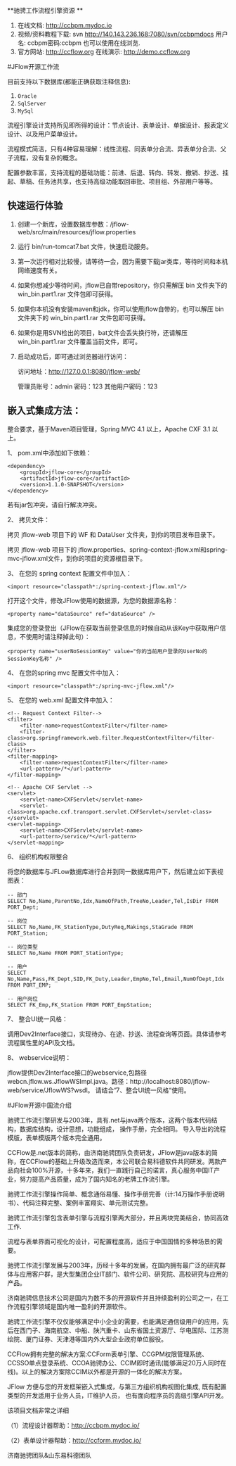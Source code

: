 ﻿**驰骋工作流程引擎资源 **
1. 在线文档: http://ccbpm.mydoc.io
2. 视频/资料教程下载: svn http://140.143.236.168:7080/svn/ccbpmdocs 用户名: ccbpm密码:ccbpm  也可以使用在线浏览.
3. 官方网站: http://ccflow.org 在线演示: http://demo.ccflow.org

#JFlow开源工作流

目前支持以下数据库(都能正确获取注释信息):

1. `Oracle`
2. `SqlServer`
3. `MySql`

流程引擎设计支持所见即所得的设计：节点设计、表单设计、单据设计、报表定义设计、以及用户菜单设计。

流程模式简洁，只有4种容易理解：线性流程、同表单分合流、异表单分合流、父子流程，没有复杂的概念。

配置参数丰富，支持流程的基础功能：前进、后退、转向、转发、撤销、抄送、挂起、草稿、任务池共享，也支持高级功能取回审批、项目组、外部用户等等。


## 快速运行体验

1. 创建一个新库，设置数据库参数：/jflow-web/src/main/resources/jflow.properties

2. 运行 bin/run-tomcat7.bat 文件，快速启动服务。

3. 第一次运行相对比较慢，请等待一会，因为需要下载jar类库，等待时间和本机网络速度有关。

4. 如果你想减少等待时间，jflow已自带repository，你只需解压 bin 文件夹下的 win_bin.part1.rar 文件包即可获得。

5. 如果你本机没有安装maven和jdk，你可以使用jflow自带的，也可以解压 bin 文件夹下的 win_bin.part1.rar 文件包即可获得。
	
6. 如果你是用SVN检出的项目，bat文件会丢失换行符，还请解压 win_bin.part1.rar 文件覆盖当前文件，即可。 

7. 启动成功后，即可通过浏览器进行访问：

	访问地址：http://127.0.0.1:8080/jflow-web/
	
	管理员账号：admin  密码：123 其他用户密码：123


## 嵌入式集成方法：


整合要求，基于Maven项目管理，Spring MVC 4.1 以上，Apache CXF 3.1 以上。

1、 pom.xml中添加如下依赖：

```
<dependency>
    <groupId>jflow-core</groupId>
    <artifactId>jflow-core</artifactId>
    <version>1.1.0-SNAPSHOT</version>
</dependency>
```

若有jar包冲突，请自行解决冲突。

2、 拷贝文件：

拷贝 jflow-web 项目下的 WF 和 DataUser 文件夹，到你的项目发布目录下。

拷贝 jflow-web 项目下的 jflow.properties、spring-context-jflow.xml和spring-mvc-jflow.xml文件，到你的项目的资源根目录下。

3、 在您的 spring context 配置文件中加入：

```
<import resource="classpath*:/spring-context-jflow.xml"/>
```

打开这个文件，修改JFlow使用的数据源，为您的数据源名称：
```
<property name="dataSource" ref="dataSource" /> 
```
集成您的登录登出（JFlow在获取当前登录信息的时候自动从该Key中获取用户信息，不使用时请注释掉此句）：
```
<property name="userNoSessionKey" value="你的当前用户登录的UserNo的SessionKey名称" />
```

4、 在您的spring mvc 配置文件中加入：

```
<import resource="classpath*:/spring-mvc-jflow.xml"/>
```

5、 在您的 web.xml 配置文件中加入：

```
<!-- Request Context Filter-->
<filter>
	<filter-name>requestContextFilter</filter-name>
	<filter-class>org.springframework.web.filter.RequestContextFilter</filter-class>
</filter>
<filter-mapping>
	<filter-name>requestContextFilter</filter-name>
	<url-pattern>/*</url-pattern>
</filter-mapping>

<!-- Apache CXF Servlet -->
<servlet>
	<servlet-name>CXFServlet</servlet-name>
	<servlet-class>org.apache.cxf.transport.servlet.CXFServlet</servlet-class>
</servlet>
<servlet-mapping>
	<servlet-name>CXFServlet</servlet-name>
	<url-pattern>/service/*</url-pattern>
</servlet-mapping>
```

6、 组织机构权限整合

将您的数据库与JFLow数据库进行合并到同一数据库用户下，然后建立如下表视图表：

```
-- 部门
SELECT No,Name,ParentNo,Idx,NameOfPath,TreeNo,Leader,Tel,IsDir FROM PORT_Dept;

-- 岗位
SELECT No,Name,FK_StationType,DutyReq,Makings,StaGrade FROM PORT_Station;

-- 岗位类型
SELECT No,Name FROM PORT_StationType;

-- 用户
SELECT No,Name,Pass,FK_Dept,SID,FK_Duty,Leader,EmpNo,Tel,Email,NumOfDept,Idx FROM PORT_EMP;

-- 用户岗位
SELECT FK_Emp,FK_Station FROM PORT_EmpStation;
```
	
7、 整合UI统一风格：

调用Dev2Interface接口，实现待办、在途、抄送、流程查询等页面。具体请参考流程属性里的API及文档。

8、 webservice说明：

jflow提供Dev2Interface接口的webservice,包路径webcn.jflow.ws.JflowWSImpl.java。路径：http://localhost:8080/jflow-web/service/JflowWS?wsdl。
请结合”7、整合UI统一风格“使用。

#JFlow开源中国流介绍


驰骋工作流引擎研发与2003年，具有.net与java两个版本，这两个版本代码结构，数据库结构，设计思想，功能组成， 操作手册，完全相同。 导入导出的流程模版，表单模版两个版本完全通用。

CCFlow是.net版本的简称，由济南驰骋团队负责研发，JFlow是java版本的简称，在CCFlow的基础上升级改造而来，本公司联合易科德软件共同研发。两款产品向社会100%开源，十多年来，我们一直践行自己的诺言，真心服务中国IT产业，努力提高产品质量，成为了国内知名的老牌工作流引擎。

驰骋工作流引擎操作简单、概念通俗易懂、操作手册完善（计:14万操作手册说明书）、代码注释完整、案例丰富翔实、单元测试完整。

驰骋工作流引擎包含表单引擎与流程引擎两大部分，并且两块完美结合，协同高效工作.

流程与表单界面可视化的设计，可配置程度高，适应于中国国情的多种场景的需要。

驰骋工作流引擎发展与2003年，历经十多年的发展，在国内拥有最广泛的研究群体与应用客户群，是大型集团企业IT部门、软件公司、研究院、高校研究与应用的产品。

济南驰骋信息技术公司是国内为数不多的开源软件并且持续盈利的公司之一，在工作流程引擎领域是国内唯一盈利的开源软件。

驰骋工作流引擎不仅仅能够满足中小企业的需要，也能满足通信级用户的应用，先后在西门子、海南航空、中船、陕汽重卡、山东省国土资源厅、华电国际、江苏测绘院、厦门证券、天津港等国内外大型企业政府单位服役。

CCFlow拥有完整的解决方案:CCForm表单引擎、CCGPM权限管理系统、CCSSO单点登录系统、CCOA驰骋办公、CCIM即时通讯(能够满足20万人同时在线)。以上的解决方案除CCIM以外都是开源的一体化的解决方案。

JFlow 方便与您的开发框架嵌入式集成，与第三方组织机构视图化集成, 既有配置类型的开发适用于业务人员，IT维护人员， 也有面向程序员的高级引擎API开发。

该项目文档非常之详细

（1）流程设计器帮助：http://ccbpm.mydoc.io/

（2）表单设计器帮助：http://ccform.mydoc.io/

济南驰骋团队&山东易科德团队